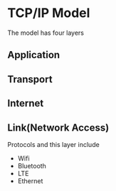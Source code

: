 # TCP/IP Model

The model has four layers

## Application

## Transport

## Internet

## Link(Network Access)

Protocols and this layer include

- Wifi
- Bluetooth
- LTE
- Ethernet
